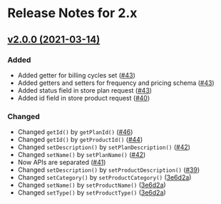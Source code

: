 # Release Notes for 2.x

## [v2.0.0 (2021-03-14)](https://github.com/payment-gateways/paypal-sdk/compare/v1.2.0...v2.0.0)

### Added
- Added getter for billing cycles set ([#43](https://github.com/payment-gateways/paypal-sdk/pull/43))
- Added getters and setters for frequency and pricing schema ([#43](https://github.com/payment-gateways/paypal-sdk/pull/43))
- Added status field in store plan request ([#43](https://github.com/payment-gateways/paypal-sdk/pull/43)) 
- Added id field in store product request ([#40](https://github.com/payment-gateways/paypal-sdk/pull/40))

### Changed
- Changed `getId()` by `getPlanId()` ([#46](https://github.com/payment-gateways/paypal-sdk/pull/46))
- Changed `getId()` by `getProductId()` ([#44](https://github.com/payment-gateways/paypal-sdk/pull/44))
- Changed `setDescription()` by `setPlanDescription()` ([#42](https://github.com/payment-gateways/paypal-sdk/pull/42))
- Changed `setName()` by `setPlanName()` ([#42](https://github.com/payment-gateways/paypal-sdk/pull/42))
- Now APIs are separated ([#41](https://github.com/payment-gateways/paypal-sdk/pull/41))
- Changed `setDescription()` by `setProductDescription()` ([#39](https://github.com/payment-gateways/paypal-sdk/pull/39))
- Changed `setCategory()` by `setProductCategory()` ([3e6d2a](https://github.com/payment-gateways/paypal-sdk/commit/61c545ae6f9be2b2f8412bfece8c696d4e3e6d2a))
- Changed `setName()` by `setProductName()` ([3e6d2a](https://github.com/payment-gateways/paypal-sdk/commit/61c545ae6f9be2b2f8412bfece8c696d4e3e6d2a))
- Changed `setType()` by `setProductType()` ([3e6d2a](https://github.com/payment-gateways/paypal-sdk/commit/61c545ae6f9be2b2f8412bfece8c696d4e3e6d2a))